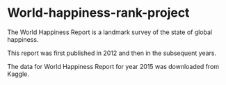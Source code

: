 # World-happiness-rank-project
The World Happiness Report is a landmark survey of the state of global happiness.

This report was first published in 2012 and then in the subsequent years.

The data for World Happiness Report for year 2015 was downloaded from Kaggle.
